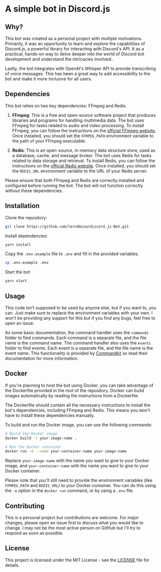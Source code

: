 # A simple bot in Discord.js

## Why?

This bot was created as a personal project with multiple motivations. Primarily, it was an opportunity to learn and explore the capabilities of Discord.js, a powerful library for interacting with Discord's API. It as a practical, hands-on way to delve deeper into the world of Discord bot development and understand the intricacies involved..

Lastly, the bot integrates with OpenAI's Whisper API to provide transcribing of voice messages. This has been a great way to add accessibility to the bot and make it more inclusive for all users.
## Dependencies
This bot relies on two key dependencies: FFmpeg and Redis. 

1. **FFmpeg**: This is a free and open-source software project that produces libraries and programs for handling multimedia data. The bot uses FFmpeg for tasks related to audio and video processing. To install FFmpeg, you can follow the instructions on the [official FFmpeg website](https://ffmpeg.org/download.html). Once installed, you should set the `FFMPEG_PATH` environment variable to the path of your FFmpeg executable.

2. **Redis**: This is an open-source, in-memory data structure store, used as a database, cache, and message broker. The bot uses Redis for tasks related to data storage and retrieval. To install Redis, you can follow the instructions on the [official Redis website](https://redis.io/download). Once installed, you should set the `REDIS_URL` environment variable to the URL of your Redis server.

Please ensure that both FFmpeg and Redis are correctly installed and configured before running the bot. The bot will not function correctly without these dependencies.

## Installation
Clone the repository:
```bash
git clone https://github.com/lerndmina/discord.js-Bot.git
```

Install dependencies:
```bash
yarn install
```

Copy the `.env.example` file to `.env` and fill in the provided variables.
```bash
cp .env.example .env
```

Start the bot
```bash
yarn start
```

## Usage
This code isn't supposed to be used by anyone else, but if you want to, you can. Just make sure to replace the environment variables with your own. I won't be providing any support for this but if you find any bugs, feel free to open an issue.

As some basic documentation, the command handler uses the `commands` folder to find commands. Each command is a separate file, and the file name is the command name. The command handler also uses the `events` folder to find events. Each event is a separate file, and the file name is the event name. This functionality is provided by [Commandkit](https://commandkit.js.org/) so read their documentation for more information.

## Docker
If you're planning to host the bot using Docker, you can take advantage of the Dockerfile provided in the root of the repository. Docker can build images automatically by reading the instructions from a Dockerfile. 

The Dockerfile should contain all the necessary instructions to install the bot's dependencies, including FFmpeg and Redis. This means you won't have to install these dependencies manually.

To build and run the Docker image, you can use the following commands:

```bash
# Build the Docker image
docker build -t your-image-name .

# Run the Docker container
docker run -d --name your-container-name your-image-name
```

Replace `your-image-name` with the name you want to give to your Docker image, and `your-container-name` with the name you want to give to your Docker container.

Please note that you'll still need to provide the environment variables (like `FFMPEG_PATH` and `REDIS_URL`) to your Docker container. You can do this using the `-e` option in the `docker run` command, or by using a `.env` file.

## Contributing
This is a personal project but contributions are welcome. For major changes, please open an issue first to discuss what you would like to change. I may not be the most active person on GitHub but I'll try to respond as soon as possible.

## License
This project is licensed under the MIT License - see the [LICENSE](LICENSE) file for details.